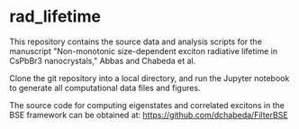 # rad_lifetime
This repository contains the source data and analysis scripts
for the manuscript "Non-monotonic size-dependent exciton radiative
lifetime in CsPbBr3 nanocrystals," Abbas and Chabeda et al.

Clone the git repository into a local directory, and run
the Jupyter notebook to generate all computational data files and figures.

The source code for computing eigenstates and correlated excitons in
the BSE framework can be obtained at: https://github.com/dchabeda/FilterBSE

